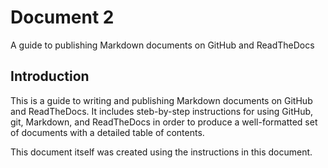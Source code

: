 # Document 2
A guide to publishing Markdown documents on GitHub and ReadTheDocs

## Introduction
This is a guide to writing and publishing Markdown documents on GitHub and ReadTheDocs.
It includes steb-by-step instructions for using GitHub, git, Markdown, and ReadTheDocs in order to
produce a well-formatted set of documents with a detailed table of contents.

This document itself was created using the instructions in this document.
